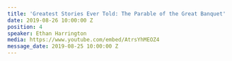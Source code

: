 ```yaml
---
title: 'Greatest Stories Ever Told: The Parable of the Great Banquet'
date: 2019-08-26 10:00:00 Z
position: 4
speaker: Ethan Harrington
media: https://www.youtube.com/embed/AtrsYhMEOZ4
message_date: 2019-08-25 10:00:00 Z
---
```


